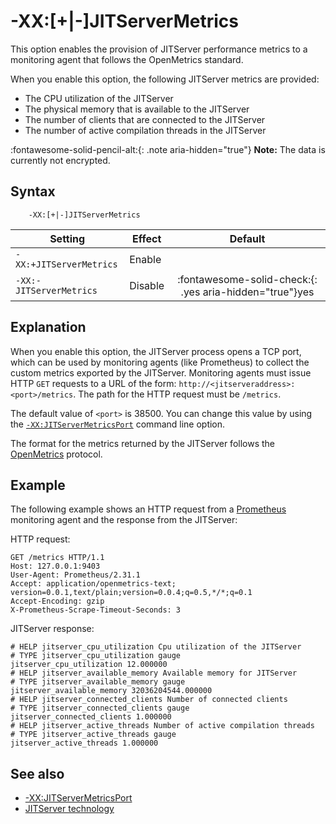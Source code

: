 <!--
* Copyright (c) 2017, 2022 IBM Corp. and others
*
* This program and the accompanying materials are made
* available under the terms of the Eclipse Public License 2.0
* which accompanies this distribution and is available at
* https://www.eclipse.org/legal/epl-2.0/ or the Apache
* License, Version 2.0 which accompanies this distribution and
* is available at https://www.apache.org/licenses/LICENSE-2.0.
*
* This Source Code may also be made available under the
* following Secondary Licenses when the conditions for such
* availability set forth in the Eclipse Public License, v. 2.0
* are satisfied: GNU General Public License, version 2 with
* the GNU Classpath Exception [1] and GNU General Public
* License, version 2 with the OpenJDK Assembly Exception [2].
*
* [1] https://www.gnu.org/software/classpath/license.html
* [2] http://openjdk.java.net/legal/assembly-exception.html
*
* SPDX-License-Identifier: EPL-2.0 OR Apache-2.0 OR GPL-2.0 WITH
* Classpath-exception-2.0 OR LicenseRef-GPL-2.0 WITH Assembly-exception
-->

# -XX:[+|-]JITServerMetrics

This option enables the provision of JITServer performance metrics to a monitoring agent that follows the OpenMetrics standard.

When you enable this option, the following JITServer metrics are provided:

- The CPU utilization of the JITServer
- The physical memory that is available to the JITServer
- The number of clients that are connected to the JITServer
- The number of active compilation threads in the JITServer

:fontawesome-solid-pencil-alt:{: .note aria-hidden="true"} **Note:** The data is currently not encrypted.

## Syntax

        -XX:[+|-]JITServerMetrics

| Setting                    | Effect  | Default                                                                              |
|----------------------------|---------|:------------------------------------------------------------------------------------:|
|`-XX:+JITServerMetrics` | Enable  |                                                                                      |
|`-XX:-JITServerMetrics` | Disable | :fontawesome-solid-check:{: .yes aria-hidden="true"}<span class="sr-only">yes</span> |

## Explanation

 When you enable this option, the JITServer process opens a TCP port, which can be used by monitoring agents (like Prometheus) to collect the custom metrics exported by the JITServer. Monitoring agents must issue HTTP `GET` requests to a URL of the form: `http://<jitserveraddress>:<port>/metrics`. The path for the HTTP request must be `/metrics`.

 The default value of `<port>` is 38500. You can change this value by using the [`-XX:JITServerMetricsPort`](xxjitservermetricsport.md) command line option.

 The format for the metrics returned by the JITServer follows the [OpenMetrics](https://openmetrics.io/) protocol.

## Example

The following example shows an HTTP request from a [Prometheus](https://prometheus.io/docs/introduction/overview/) monitoring agent and the response from the JITServer:

HTTP request:

   ```
   GET /metrics HTTP/1.1
   Host: 127.0.0.1:9403
   User-Agent: Prometheus/2.31.1
   Accept: application/openmetrics-text; version=0.0.1,text/plain;version=0.0.4;q=0.5,*/*;q=0.1
   Accept-Encoding: gzip
   X-Prometheus-Scrape-Timeout-Seconds: 3
   ```

JITServer response:

   ```
   # HELP jitserver_cpu_utilization Cpu utilization of the JITServer
   # TYPE jitserver_cpu_utilization gauge
   jitserver_cpu_utilization 12.000000
   # HELP jitserver_available_memory Available memory for JITServer
   # TYPE jitserver_available_memory gauge
   jitserver_available_memory 32036204544.000000
   # HELP jitserver_connected_clients Number of connected clients
   # TYPE jitserver_connected_clients gauge
   jitserver_connected_clients 1.000000
   # HELP jitserver_active_threads Number of active compilation threads
   # TYPE jitserver_active_threads gauge
   jitserver_active_threads 1.000000
   ```

## See also

- [-XX:JITServerMetricsPort](xxjitservermetricsport.md)
- [JITServer technology](jitserver.md)

<!-- ==== END OF TOPIC ==== xxjitservermetrics.md ==== -->
